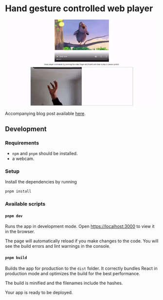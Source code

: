 # Hand gesture controlled web player

![demo](./demo/demo.gif)

Accompanying blog post available [here](https://peterpf.dev/projects/control-video-player-with-hand-gestures/).

## Development

### Requirements

- `npm` and `pnpm` should be installed.
- a webcam.

### Setup

Install the dependencies by running

```bash
pnpm install
```

### Available scripts

#### `pnpm dev`

Runs the app in development mode.
Open [https://localhost:3000](https://localhost:3000) to view it in the browser.

The page will automatically reload if you make changes to the code.
You will see the build errors and lint warnings in the console.

#### `pnpm build`

Builds the app for production to the `dist` folder.
It correctly bundles React in production mode and optimizes the build for the best performance.

The build is minified and the filenames include the hashes.

Your app is ready to be deployed.
